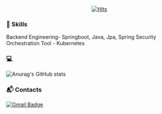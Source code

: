 <div align=center>
  
[![Hits](https://hits.seeyoufarm.com/api/count/incr/badge.svg?url=https%3A%2F%2Fgithub.com%2Flimheonjun%2Fhit-counter&count_bg=%2379C83D&title_bg=%23555555&icon=&icon_color=%23E7E7E7&title=hits&edge_flat=false)](https://hits.seeyoufarm.com)

</div>

### 👋 Skills
Backend Engineering- Springboot, Java, Jpa, Spring Security    
Orchestration Tool - Kubernetes

### :computer:
![Anurag's GitHub stats](https://github-readme-stats.vercel.app/api?username=limheonjun&show_icons=true&theme=radical)

<!--  Most Used Languages -->
<!-- [![Top Langs](https://github-readme-stats.vercel.app/api/top-langs/?username=limheonjun&hide=html,css)](https://github.com/limheonjun/github-readme-stats) -->

### :mailbox_with_mail: Contacts
[![Gmail Badge](https://img.shields.io/badge/-Gmail-d14836?style=flat-square&logo=Gmail&logoColor=white&link=mailto:jumong4000@gmail.com)](mailto:jumong4000@gmail.com)

